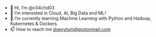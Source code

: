- 👋 Hi, I’m @c04chd03
- 👀 I’m interested in Cloud, AI, Big Data and ML!
- 🌱 I’m currently learning Machine Learning with Python and Hadoop, Kubernetes & Dockers.
- 📫 How to reach me doevytom@protonmail.com

<!---
c04chd03/c04chd03 is a ✨ special ✨ repository because its `README.md` (this file) appears on your GitHub profile.
You can click the Preview link to take a look at your changes.
--->
